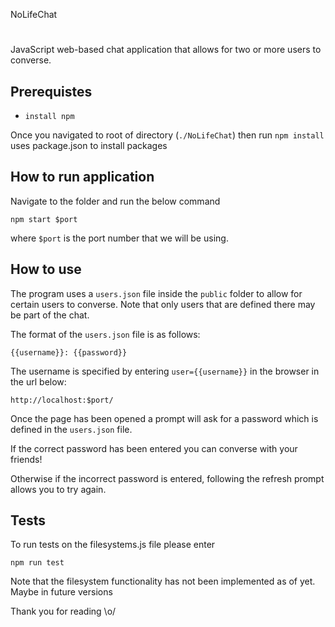 NoLifeChat
#

JavaScript web-based chat application that allows for two or more users to converse.

Prerequistes
-

- `install npm`

Once you navigated to root of directory (`./NoLifeChat`) then run `npm install` uses package.json to install packages 

How to run application
-

Navigate to the folder and run the below command
```
npm start $port
```

where `$port` is the port number that we will be using.

How to use
-

The program uses a `users.json` file inside the `public` folder to allow for certain users to converse. Note that only users that are defined there may be part of the chat.

The format of the `users.json` file is as follows:

```
{{username}}: {{password}}
```

The username is specified by entering `user={{username}}` in the browser in the url below:

```
http://localhost:$port/
```
Once the page has been opened a prompt will ask for a password which is defined in the `users.json` file.

If the correct password has been entered you can converse with your friends!

Otherwise if the incorrect password is entered, following the refresh prompt allows you to try again.

Tests
-

To run tests on the filesystems.js file please enter

```
npm run test
```

Note that the filesystem functionality has not been implemented as of yet. Maybe in future versions

Thank you for reading \o/
